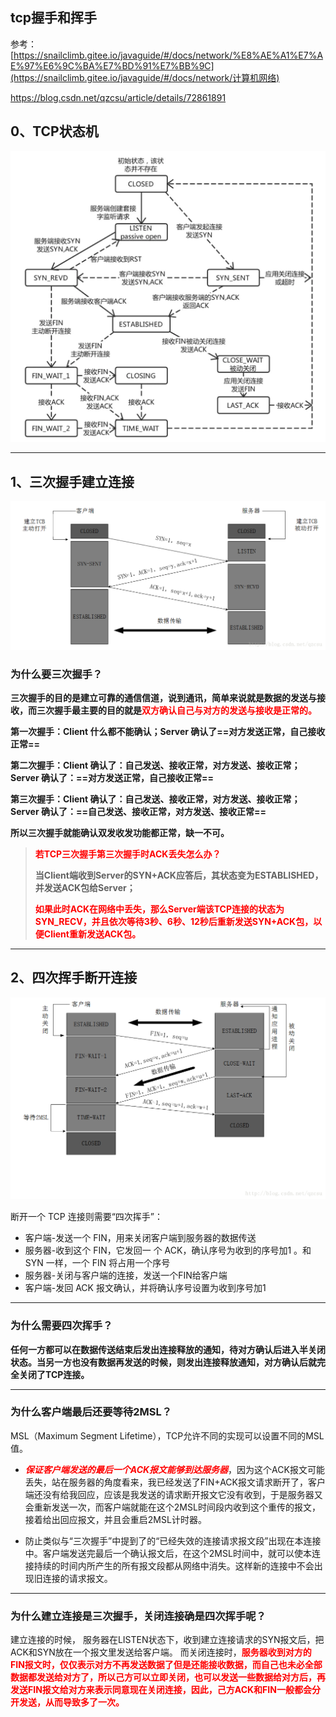 ## tcp握手和挥手

参考：[https://snailclimb.gitee.io/javaguide/#/docs/network/%E8%AE%A1%E7%AE%97%E6%9C%BA%E7%BD%91%E7%BB%9C](https://snailclimb.gitee.io/javaguide/#/docs/network/计算机网络)

https://blog.csdn.net/qzcsu/article/details/72861891

## 0、TCP状态机

![image-20200216100609393](../PicSource/image-20200216100609393.png)

------



## 1、三次握手建立连接

![三次握手](../PicSource/SouthEast-20200114194623938.png)

### 为什么要三次握手？

**三次握手的目的是建立可靠的通信信道，说到通讯，简单来说就是数据的发送与接收，而三次握手最主要的目的就是<font color='red'>双方确认自己与对方的发送与接收是正常的。</font>**

**第一次握手：Client 什么都不能确认；Server 确认了==对方发送正常，自己接收正常==**

**第二次握手：Client 确认了：自己发送、接收正常，对方发送、接收正常；Server 确认了：==对方发送正常，自己接收正常==**

**第三次握手：Client 确认了：自己发送、接收正常，对方发送、接收正常；Server 确认了：==自己发送、接收正常，对方发送、接收正常==**

**所以三次握手就能确认双发收发功能都正常，缺一不可。**

> **<font color='red'>若TCP三次握手第三次握手时ACK丢失怎么办？</font>**
>
> ​	**当Client端收到Server的SYN+ACK应答后，其状态变为ESTABLISHED，并发送ACK包给Server；**
>
> ​	**<font color='red'>如果此时ACK在网络中丢失，那么Server端该TCP连接的状态为SYN_RECV，并且依次等待3秒、6秒、12秒后重新发送SYN+ACK包，以便Client重新发送ACK包。</font>** 	

------



## 2、四次挥手断开连接



![四次挥手](../PicSource/SouthEast-20200114194804908.png)

断开一个 TCP 连接则需要“四次挥手”：

- 客户端-发送一个 FIN，用来关闭客户端到服务器的数据传送
- 服务器-收到这个 FIN，它发回一 个 ACK，确认序号为收到的序号加1 。和 SYN 一样，一个 FIN 将占用一个序号
- 服务器-关闭与客户端的连接，发送一个FIN给客户端
- 客户端-发回 ACK 报文确认，并将确认序号设置为收到序号加1

------



### 为什么需要四次挥手？

**任何一方都可以在数据传送结束后发出连接释放的通知，待对方确认后进入半关闭状态。当另一方也没有数据再发送的时候，则发出连接释放通知，对方确认后就完全关闭了TCP连接。**

------



### 为什么客户端最后还要等待2MSL？

MSL（Maximum Segment Lifetime），TCP允许不同的实现可以设置不同的MSL值。

- <font color='red'>***保证客户端发送的最后一个ACK报文能够到达服务器***</font>，因为这个ACK报文可能丢失，站在服务器的角度看来，我已经发送了FIN+ACK报文请求断开了，客户端还没有给我回应，应该是我发送的请求断开报文它没有收到，于是服务器又会重新发送一次，而客户端就能在这个2MSL时间段内收到这个重传的报文，接着给出回应报文，并且会重启2MSL计时器。

- 防止类似与“三次握手”中提到了的“已经失效的连接请求报文段”出现在本连接中。客户端发送完最后一个确认报文后，在这个2MSL时间中，就可以使本连接持续的时间内所产生的所有报文段都从网络中消失。这样新的连接中不会出现旧连接的请求报文。

------



### 为什么建立连接是三次握手，关闭连接确是四次挥手呢？

建立连接的时候， 服务器在LISTEN状态下，收到建立连接请求的SYN报文后，把ACK和SYN放在一个报文里发送给客户端。
而关闭连接时，**<font color='red'>服务器收到对方的FIN报文时，仅仅表示对方不再发送数据了但是还能接收数据，而自己也未必全部数据都发送给对方了，所以己方可以立即关闭，也可以发送一些数据给对方后，再发送FIN报文给对方来表示同意现在关闭连接，因此，己方ACK和FIN一般都会分开发送，从而导致多了一次。</font>**